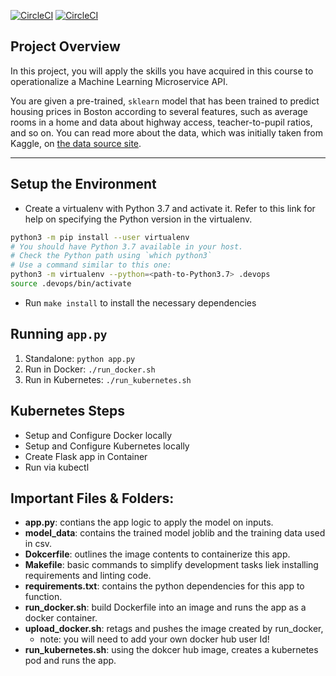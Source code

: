 <!-- <include a CircleCI status badge, here> -->
[![CircleCI](https://dl.circleci.com/status-badge/img/gh/aobri/House_Pricing_ML_Predictor/tree/master.svg?style=svg)](https://dl.circleci.com/status-badge/redirect/gh/aobri/House_Pricing_ML_Predictor/tree/master)
[![CircleCI](https://dl.circleci.com/status-badge/img/gh/aobri/House_Pricing_ML_Predictor/tree/master.svg?style=shield)](https://dl.circleci.com/status-badge/redirect/gh/aobri/House_Pricing_ML_Predictor/tree/master)

## Project Overview

In this project, you will apply the skills you have acquired in this course to operationalize a Machine Learning Microservice API. 

You are given a pre-trained, `sklearn` model that has been trained to predict housing prices in Boston according to several features, such as average rooms in a home and data about highway access, teacher-to-pupil ratios, and so on. You can read more about the data, which was initially taken from Kaggle, on [the data source site](https://www.kaggle.com/c/boston-housing). 


---

## Setup the Environment

* Create a virtualenv with Python 3.7 and activate it. Refer to this link for help on specifying the Python version in the virtualenv. 
```bash
python3 -m pip install --user virtualenv
# You should have Python 3.7 available in your host. 
# Check the Python path using `which python3`
# Use a command similar to this one:
python3 -m virtualenv --python=<path-to-Python3.7> .devops
source .devops/bin/activate
```
* Run `make install` to install the necessary dependencies

## Running `app.py`

1. Standalone:  `python app.py`
2. Run in Docker:  `./run_docker.sh`
3. Run in Kubernetes:  `./run_kubernetes.sh`

## Kubernetes Steps

* Setup and Configure Docker locally
* Setup and Configure Kubernetes locally
* Create Flask app in Container
* Run via kubectl

## Important Files & Folders: 
* **app.py**: contians the app logic to apply the model on inputs.
* **model_data**: contains the trained model joblib and the training data used in csv.
* **Dokcerfile**: outlines the image contents to containerize this app.
* **Makefile**: basic commands to simplify development tasks liek installing requirements and linting code. 
* **requirements.txt**: contains the python dependencies for this app to function.
* **run_docker.sh**: build Dockerfile into an image and runs the app as a docker container.
* **upload_docker.sh**: retags and pushes the image created by run_docker, 
  * note: you will need to add your own docker hub user Id!
* **run_kubernetes.sh**: using the dokcer hub image, creates a kubernetes pod and runs the app. 